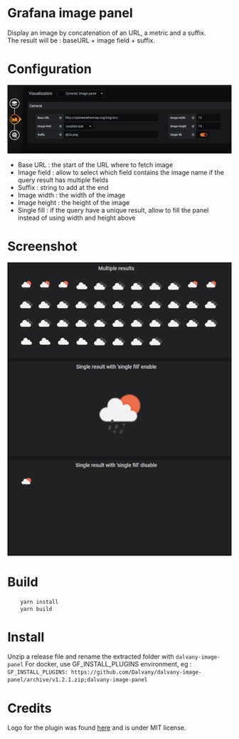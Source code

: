 # Grafana image panel

Display an image by concatenation of an URL, a metric and a suffix.  
The result will be : baseURL + image field + suffix.  

# Configuration

![configuration panel](https://github.com/Dalvany/dalvany-image-panel/raw/master/src/img/configuration.png)

-   Base URL : the start of the URL where to fetch image
-   Image field : allow to select which field contains the image name if the query
    result has multiple fields
-   Suffix : string to add at the end
-   Image width : the width of the image
-   Image height : the height of the image
-   Single fill : if the query have a unique result, allow to fill the panel instead
    of using width and height above

# Screenshot

![screenshot](https://github.com/Dalvany/dalvany-image-panel/raw/master/src/img/screenshot.png)

# Build

        yarn install
        yarn build

# Install

Unzip a release file and rename the extracted folder with `dalvany-image-panel`
For docker, use GF_INSTALL_PLUGINS environment, eg : `GF_INSTALL_PLUGINS: https://github.com/Dalvany/dalvany-image-panel/archive/v1.2.1.zip;dalvany-image-panel`

# Credits

Logo for the plugin was found [here](https://www.iconfinder.com/icons/211677/image_icon) and is under MIT license.
